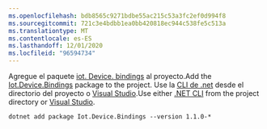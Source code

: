 ```yaml
---
ms.openlocfilehash: bdb8565c9271bdbe55ac215c53a3fc2ef0d994f8
ms.sourcegitcommit: 721c3e4bdbb1ea0bb420818ec944c538fe5c513a
ms.translationtype: MT
ms.contentlocale: es-ES
ms.lasthandoff: 12/01/2020
ms.locfileid: "96594734"
---
```

<span data-ttu-id="1f78b-101">Agregue el paquete [iot. Device. bindings](https://www.nuget.org/packages/Iot.Device.Bindings/) <span class="docon docon-navigate-external x-hidden-focus"></span> al proyecto.</span><span class="sxs-lookup"><span data-stu-id="1f78b-101">Add the [Iot.Device.Bindings](https://www.nuget.org/packages/Iot.Device.Bindings/) <span class="docon docon-navigate-external x-hidden-focus"></span> package to the project.</span></span> <span data-ttu-id="1f78b-102">Use la [CLI de .net](../../core/tools/dotnet-add-package.md) desde el directorio del proyecto o [Visual Studio](/nuget/consume-packages/install-use-packages-visual-studio).</span><span class="sxs-lookup"><span data-stu-id="1f78b-102">Use either [.NET CLI](../../core/tools/dotnet-add-package.md) from the project directory or [Visual Studio](/nuget/consume-packages/install-use-packages-visual-studio).</span></span>

```dotnetcli
dotnet add package Iot.Device.Bindings --version 1.1.0-*
```

